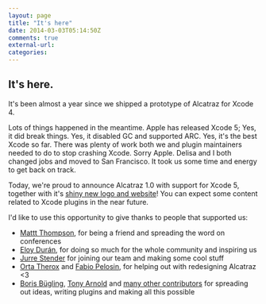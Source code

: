 ```yaml
---
layout: page
title: "It's here"
date: 2014-03-03T05:14:50Z
comments: true
external-url:
categories:
---
```


## It's here.

It's been almost a year since we shipped a prototype of Alcatraz for Xcode 4.

Lots of things happened in the meantime.
Apple has released Xcode 5; Yes, it did break things. Yes, it disabled GC and supported ARC. Yes, it's the best Xcode so far.
There was plenty of work both we and plugin maintainers needed to do to stop crashing Xcode. Sorry Apple.
Delisa and I both changed jobs and moved to San Francisco. It took us some time and energy to get back on track.

Today, we're proud to announce Alcatraz 1.0 with support for Xcode 5, together
with it's [shiny new logo and website](http://alcatraz.io)!
You can expect some content related to Xcode plugins in the near future.


I'd like to use this opportunity to give thanks to people that supported us:

- [Mattt Thompson](http://mattt.me), for being a friend and spreading the word on conferences
- [Eloy Durán](http://github.com/alloy), for doing so much for the whole community and inspiring us
- [Jurre Stender](http://github.com/jurre) for joining our team and making some cool stuff
- [Orta Therox](https://orta.github.io) and [Fabio Pelosin](https://github.io/irrationalfab), for helping out with redesigning Alcatraz <3
- [Boris Bügling](https://github.com/neonichu), [Tony Arnold](https://github.com/tonyarnold) and [many other contributors](https://github.com/supermarin/alcatraz-packages/graphs/contributors) for spreading out ideas, writing plugins and making all this possible

